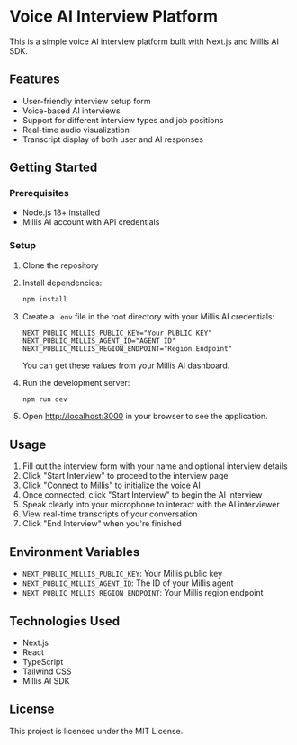 # Voice AI Interview Platform

This is a simple voice AI interview platform built with Next.js and Millis AI SDK.

## Features

- User-friendly interview setup form
- Voice-based AI interviews
- Support for different interview types and job positions
- Real-time audio visualization
- Transcript display of both user and AI responses

## Getting Started

### Prerequisites

- Node.js 18+ installed
- Millis AI account with API credentials

### Setup

1. Clone the repository
2. Install dependencies:
   ```bash
   npm install
   ```
3. Create a `.env` file in the root directory with your Millis AI credentials:
   ```
   NEXT_PUBLIC_MILLIS_PUBLIC_KEY="Your PUBLIC KEY"
   NEXT_PUBLIC_MILLIS_AGENT_ID="AGENT ID"
   NEXT_PUBLIC_MILLIS_REGION_ENDPOINT="Region Endpoint"
   ```
   You can get these values from your Millis AI dashboard.

4. Run the development server:
   ```bash
   npm run dev
   ```

5. Open [http://localhost:3000](http://localhost:3000) in your browser to see the application.

## Usage

1. Fill out the interview form with your name and optional interview details
2. Click "Start Interview" to proceed to the interview page
3. Click "Connect to Millis" to initialize the voice AI
4. Once connected, click "Start Interview" to begin the AI interview
5. Speak clearly into your microphone to interact with the AI interviewer
6. View real-time transcripts of your conversation
7. Click "End Interview" when you're finished

## Environment Variables

- `NEXT_PUBLIC_MILLIS_PUBLIC_KEY`: Your Millis public key
- `NEXT_PUBLIC_MILLIS_AGENT_ID`: The ID of your Millis agent
- `NEXT_PUBLIC_MILLIS_REGION_ENDPOINT`: Your Millis region endpoint

## Technologies Used

- Next.js
- React
- TypeScript
- Tailwind CSS
- Millis AI SDK

## License

This project is licensed under the MIT License.
